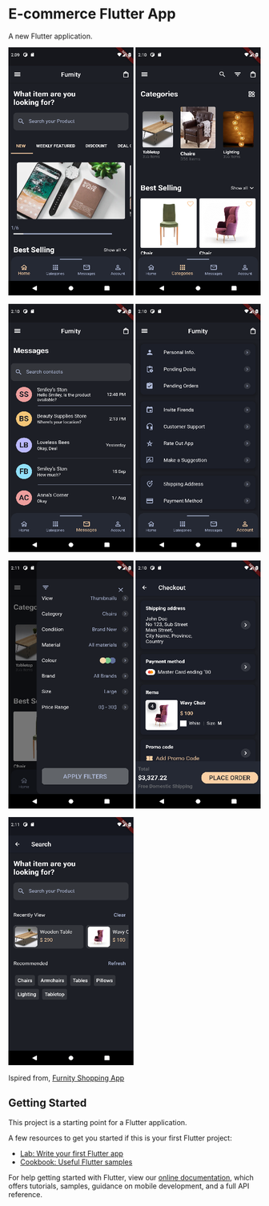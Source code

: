 # E-commerce Flutter App

A new Flutter application.


![](ui/1.png) 
![](ui/2.png) 

![](ui/3.png) 
![](ui/4.png) 

![](ui/5.png) 
![](ui/6.png) 

![](ui/7.png) 

Ispired from, 
[Furnity Shopping App](https://www.behance.net/gallery/97161467/Furnity-shopping-app-concept?tracking_source=search_projects_recommended%7Cecommerce%20%20app)


## Getting Started

This project is a starting point for a Flutter application.

A few resources to get you started if this is your first Flutter project:

- [Lab: Write your first Flutter app](https://flutter.dev/docs/get-started/codelab)
- [Cookbook: Useful Flutter samples](https://flutter.dev/docs/cookbook)

For help getting started with Flutter, view our
[online documentation](https://flutter.dev/docs), which offers tutorials,
samples, guidance on mobile development, and a full API reference.
